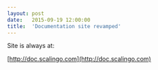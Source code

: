 ```yaml
---
layout:	post
date:	2015-09-19 12:00:00
title:	'Documentation site revamped'
---
```


Site is always at:

[http://doc.scalingo.com](http://doc.scalingo.com)
